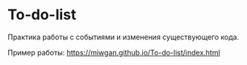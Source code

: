 # To-do-list
Практика работы с событиями и изменения существующего кода.

Пример работы:
https://miwgan.github.io/To-do-list/index.html
